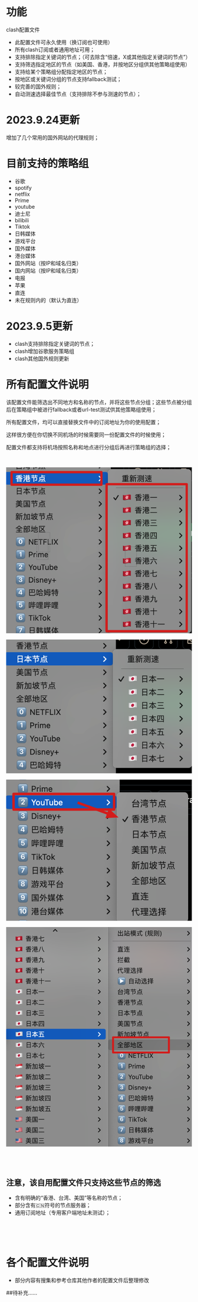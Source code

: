 # 功能
clash配置文件
- 此配置文件可永久使用（换订阅也可使用）
- 所有clash订阅或者通用地址可用；
- 支持排除指定关键词的节点；（可去除含“倍速，X或其他指定关键词的节点”）
- 支持筛选指定地区的节点（如美国、香港，并按地区分组供其他策略组使用）
- 支持给某个策略组分配指定地区的节点；
- 按地区或关键词分组的节点支持fallback测试；
- 较完善的国外规则；
- 自动测速选择最佳节点（支持排除不参与测速的节点）；

# 2023.9.24更新
增加了几个常用的国外网站的代理规则；


# 目前支持的策略组
- 谷歌
- spotify
- netflix
- Prime
- youtube
- 迪士尼
- bilibili
- Tiktok
- 日韩媒体
- 游戏平台
- 国外媒体
- 港台媒体
- 国外网站（按IP和域名归类）
- 国内网站（按IP和域名归类）
- 电报
- 苹果
- 直连
- 未在规则内的（默认为直连）



# 2023.9.5更新

- clash支持排除指定关键词的节点；
- clash增加谷歌服务策略组
- clash其他国外规则更新

# 所有配置文件说明
该配置文件能筛选出不同地方和名称的节点，并将这些节点分组；这些节点被分组后在策略组中被进行fallback或者url-test测试供其他策略组使用；

所有配置文件，均可以直接替换文件中的订阅地址为你的使用配置； 

这样很方便在你切换不同机场的时候需要同一份配置文件的时候使用；



配置文件都支持将机场按照名称和地点进行分组后再进行策略组的选择；




<br /> 

![#](static/自动分组.png)


![#](static/日本地区.png)



![#](static/其他策略组可以使用该分组.png)

![#](static/全部节点.png)




<br /> <br /> 




## 注意，该自用配置文件只支持这些节点的筛选
- 含有明确的“香港、台湾、美国”等名称的节点；
- 部分含有🇨🇳符号的节点服务器；
- 通用订阅地址（专用客户端地址未测试）；
  


<br /> <br /> <br /> 






# 各个配置文件说明
- 部分内容有搜集和参考仓库其他作者的配置文件后整理修改


##待补充......
